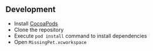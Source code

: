 ## Development

- Install [CocoaPods](https://cocoapods.org)
- Clone the repository
- Execute `pod install` command to install dependencies
- Open `MissingPet.xcworkspace`
